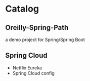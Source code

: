 # Catalog 

## Oreilly-Spring-Path
  a demo project for Spring/Spring Boot

## Spring Cloud
- Netflix Eureka 
- Spring Cloud config
  
